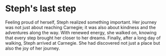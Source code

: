 # Steph's last step

Feeling proud of herself, Steph realized something important. Her journey was not just about reaching Carnegie; it was also about kindness and the adventures along the way. With renewed energy, she walked on, knowing that every step brought her closer to her dreams.
Finally, after a long day of walking, Steph arrived at Carnegie. She had discovered not just a place but also the joy of her journey.